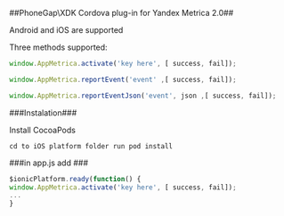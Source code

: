 ##PhoneGap\XDK Cordova plug-in for Yandex Metrica 2.0##

Android and iOS are supported

Three methods supported:

```javascript
window.AppMetrica.activate('key here', [ success, fail]);

window.AppMetrica.reportEvent('event' ,[ success, fail]);

window.AppMetrica.reportEventJson('event', json ,[ success, fail]);
```
###Instalation###

Install CocoaPods

`cd to iOS platform folder
run pod install`

###in app.js add ###

```javascript
$ionicPlatform.ready(function() {
window.AppMetrica.activate('key here', [ success, fail]);
...
}
```
